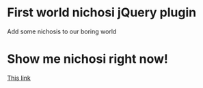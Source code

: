 # First world nichosi jQuery plugin
Add some nichosis to our boring world

# Show me nichosi right now!
[This link](http://htmlpreview.github.io/?https://github.com/kpeeem/nichosi/blob/master/index.html)
